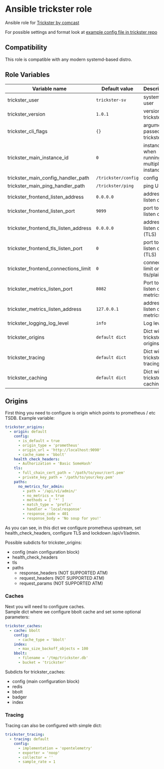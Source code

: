 
Ansible trickster role
=========

Ansible role for [Trickster by comcast](https://github.com/Comcast/trickster)

For possible settings and format look at [example config file in trickster repo](https://github.com/Comcast/trickster/blob/master/cmd/trickster/conf/example.conf)

## Compatibility
This role is compatible with any modern systemd-based distro.  

## Role Variables
| Variable name                           | Default value                                                      | Description                      |
|-----------------------------------------|--------------------------------------------------------------------|----------------------------------|
| trickster_user                        | `trickster-sv`      | system user                                 |
| trickster_version                     | `1.0.1`             | version of trickster                        |
| trickster_cli_flags                   | `{}`                | arguments passed to trickster               |
| trickster_main_instance_id            | `0`                 | instance id when running multiple instances |
| trickster_main_config_handler_path    | `/trickster/config` | config URL                                  |
| trickster_main_ping_handler_path      | `/trickster/ping`   | ping URL                                    |
| trickster_frontend_listen_address     | `0.0.0.0`           | address to listen on                        |
| trickster_frontend_listen_port        | `9099`              | port to listen on                           |
| trickster_frontend_tls_listen_address | `0.0.0.0`           | address to listen on (TLS)                  |
| trickster_frontend_tls_listen_port    | `0`                 | port to listen on (TLS)                     |
| trickster_frontend_connections_limit  | `0`                 | connection limit on tls/plain               |
| trickster_metrics_listen_port         | `8082`              | Port to listen on for metrics               |
| trickster_metrics_listen_address      | `127.0.0.1`         | address to listen on for metrics            |
| trickster_logging_log_level           | `info`              | Log level                                   |
| trickster_origins                     | `default dict`      | Dict with trickster origins                 |
| trickster_tracing                     | `default dict`      | Dict with trickster tracing                 |
| trickster_caching                     | `default dict`      | Dict with trickster caching                 |
## Origins
First thing you need to configure is origin which points to prometheus / etc TSDB.
Example variable:
```yaml
trickster_origins:
  - origin: default
    config:
      - is_default = true
      - origin_type = 'prometheus'
      - origin_url = 'http://localhost:9090'
      - cache_name = 'bbolt'
    health_check_headers:
      - Authorization = 'Basic SomeHash'
    tls:
      - full_chain_cert_path = '/path/to/your/cert.pem'
      - private_key_path = '/path/to/your/key.pem'
    paths:
      no_metrics_for_admin:
        - path = '/api/v1/admin/'
        - no_metrics = true
        - methods = [ '*' ] 
        - match_type = 'prefix'  
        - handler = 'localresponse' 
        - response_code = 401
        - response_body = 'No soup for you!'
```
As you can see, in this dict we configure prometheus upstream, set health_check_headers, configure TLS and lockdown /api/v1/admin. 

Possible subdicts for trickster_origins:

* config (main configuration block)
* health_check_headers
* tls
* paths
   - response_headers (NOT SUPPORTED ATM)
   - request_headers (NOT SUPPORTED ATM)
   - request_params (NOT SUPPORTED ATM)

### Caches
Next you will need to configure caches.  
Sample dict where we configure bbolt cache and set some optional parameters:
```yaml
trickster_caches:
  - cache: bbolt
    config:
      - cache_type = 'bbolt'
    index:
      - max_size_backoff_objects = 100
    bbolt:
      - filename = '/tmp/trickster.db'
      - bucket = 'trickster'
```
Subdicts for trickster_caches:

* config (main configuration block)
* redis
* bbolt
* badger
* index

### Tracing
Tracing can also be configured with simple dict:
```yaml
trickster_tracing:
  - tracing: default
    config:
      - implementation = 'opentelemetry'
      - exporter = 'noop'
      - collector = ''
      - sample_rate = 1
```
